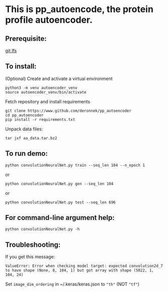 # This is pp\_autoencode, the protein profile autoencoder.

## Prerequisite:
[git lfs](https://git-lfs.github.com/)

## To install:
(Optional) Create and activate a virtual environment

```
python3 -m venv autoencoder_venv
source autoencoder_venv/bin/activate
```

Fetch repository and install requirements

```
git clone https://www.github.com/deronnek/pp_autoencoder
cd pp_autoencoder  
pip install -r requirements.txt
```

Unpack data files:

```
tar jxf aa_data.tar.bz2
```

## To run demo:

`python convolutionNeuralNet.py train --seq_len 104 --n_epoch 1`

or

`python convolutionNeuralNet.py gen --seq_len 104`

or

`python convolutionNeuralNet.py test --seq_len 696`


## For command-line argument help:
`python convolutionNeuralNet.py -h`

## Troubleshooting:
If you get this message: 

`ValueError: Error when checking model target: expected convolution2d_7 to have shape (None, 8, 104, 1) but got array with shape (5022, 1, 104, 24)`

Set `image_dim_ordering` in ~/.keras/keras.json to `"th"` (NOT `"tf"`)
